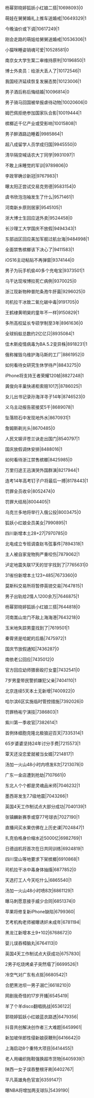 杨幂郭晓婷狐妖小红娘二搭|10698093|0

萌娃在舅舅婚礼上推车送婚戒|10649329|1

今晚油价或下调|10617249|1

刚会走路的萌娃给舅舅送婚戒|10536306|1

小猫咪睡姿销魂可爱|10528581|0

南京女大学生案二审维持原判|10196850|1

博士外卖员：给浙大丢人了|10172546|1

我国经济延续恢复发展态势|10123006|1

男子酒后称后悔结婚|10096814|0

男子骑马回国被举报虐待动物|10020606|0

姆巴佩拒绝参加国家队合影|10019444|1

槟榔近千亿产业或受影响|10015808|1

男子醉酒路边睡着|9985864|1

超八成留学人员学成归国|9945550|0

清华隔空喊话农大丁同学|9931097|1

不敢上床睡觉的军训|9789806|0

李政宰确诊新冠|9767983|1

曝太阳正尝试交易克劳德|9583154|0

虞书欣泡泡袖发生了什么|9571461|1

河南新乡原则居家|9545105|1

浙大博士生回应送外卖|9524458|0

长沙理工大学国庆不放假|9494343|1

东部战区回应美加军舰过航台海|9484998|1

全面禁售槟榔该下决心了|9411583|1

iOS16主动粘贴不再弹窗|9374144|0

男子为玩手机偷40多个充电宝|9373501|1

乌干达现埃博拉死亡病例|9370025|0

浙江现新物种普陀条孢牛肝菌|9296025|0

司机拉干冰致二氧化碳中毒|9191705|0

王鹤棣黄明昊的童年不一样|9150829|1

多所高校延长专硕学制至3年|8961636|0

全球蚂蚁总数约2亿亿只|8935084|1

佳木斯疫情病毒为BA.5.2变异株|8918231|1

俄称摧毁乌维护海马斯的工厂|8861952|0

如何看待女研究生休学待产|8843275|0

iPhone将支持王者荣耀120帧|8827248|1

龚俊向丰巢快递柜索赔101万|8786025|1

女儿出书记录孙海洋寻子14年|8746523|0

义乌主动报告密接奖5千|8689078|1

坠落陨石中发现地外水|8670931|1

詹姆斯剃光头|8670485|0

人民文娱评苍兰诀走出国门|8540797|1

国庆放假调休安排|8488016|1

如何看待浙江禁售槟榔|8425985|0

万里归途王迅演哭外国群演|8217944|1

连考14年高考钉子户将最后一搏|8178443|1

罚罪全员收伞|8052474|0

罚罪大结局|8004405|1

乌克兰多地将举行入俄公投|8003475|0

狐妖小红娘全员美女|7990895|1

四川新增本土28+27|7970785|0

北电成立专班调查赵韦弦事件|7894318|1

主人被自家宠物狗严重咬伤|7879062|1

泸定地震失联17天的甘宇找到了|7765631|0

31省份新增本土123+485|7673360|0

莫斯科交易所将暂停英镑交易|7647815|1

男子出轨给2情人1200余万|7646875|1

杨幂郭晓婷狐妖小红娘三搭|7644818|0

河南嵩山龙门不敌上海海港|7643218|0

玉米地失踪男童找到了|7619501|1

秦霄贤是哈妮的后盾|7475972|1

国庆节放假通知|7436287|0

南依老公回应|7435012|0

官方回应幼师猥亵殴打女童|7432541|0

7岁男童带民警抓嫌犯父亲|7404110|1

北京连续5天本土无新增|7400922|0

哈尔滨6区实施临时管控措施|7392026|0

罚罪杨祐宁演技|7386803|1

紫川第一季收官|7382614|1

首例体细胞克隆北极狼迎百天|7335314|1

65岁婆婆坚持24年讨分手费|7215573|1

覃天还没恋爱就被当女婿|7214817|1

汤加一火山48小时内喷发8次|7213078|0

广东一金店遭到抢劫|7107661|0

东北人个个都是灵魂品米师|7046232|1

墨西哥发生7.7级地震|7043266|1

英国4天工作制试点大部分成功|7040139|1

张镇麟新赛季或穿77号球衣|7027190|1

直播间买水果仿佛在上历史课|7024847|1

扎克伯格身价缩水近5000亿|6982769|1

日德战机将首次在日共同训练|6924819|1

四川营山等地要求下架槟榔|6910868|1

司机拉干冰中毒身体抽搐|6877852|0

天选打工人今天吃什么|6865540|1

汤加一火山48小时喷8次|6861129|1

曝马刺愿意接手威少合同|6851374|0

苹果将修复新iPhone缺陷|6799360|

艺考机构老师被曝诱奸未成年|6781194|

黑龙江新增本土9+102|6768672|0

婴儿误吞樟脑丸|6764113|0

英国4天工作制试点大获成功|6757830|

2男子吃烧烤桌子突然塌了|6699526|1

冷空气对广东有点抠|6680542|1

合肥黑池坝一男子溺亡|6618210|0

网剧我奇怪的17岁开播|6545419|

羊了个羊disco翻唱挑战|6536122|

郭晓婷狐妖小红娘蓝衣路透|6479356|

抖音共创解决创作者三大难题|6459961|

新加坡伴郎性侵新娘获鞭刑|6416642|0

上海启动8个重特大项目|6414455|1

老人用编织拖鞋强换超市货物|6405939|1

陕西一女子误吞整根牙刷|6402767|

平凡英雄角色官宣|6359147|1

曝NBA将增加两支球队|5439190|


